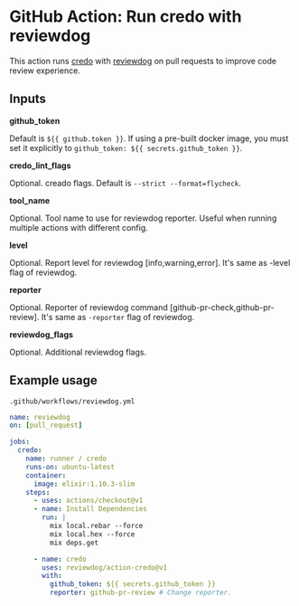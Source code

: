# GitHub Action: Run credo with reviewdog

This action runs [credo](https://github.com/rrrene/credo) with [reviewdog](https://github.com/reviewdog/reviewdog) on pull requests to improve code review experience.

## Inputs

**github_token**

Default is `${{ github.token }}`. If using a pre-built docker image, you must set it explicitly to `github_token: ${{ secrets.github_token }}`.

**credo_lint_flags**

Optional. creado  flags. Default is `--strict --format=flycheck`.

**tool_name**

Optional. Tool name to use for reviewdog reporter. Useful when running multiple actions with different config.

**level**

Optional. Report level for reviewdog [info,warning,error]. It's same as -level flag of reviewdog.

**reporter**

Optional. Reporter of reviewdog command [github-pr-check,github-pr-review]. It's same as `-reporter` flag of reviewdog.

**reviewdog_flags**

Optional. Additional reviewdog flags.

## Example usage

`.github/workflows/reviewdog.yml`

```yaml
name: reviewdog
on: [pull_request]

jobs:
  credo:
    name: runner / credo
    runs-on: ubuntu-latest
    container:
      image: elixir:1.10.3-slim
    steps:
      - uses: actions/checkout@v1
      - name: Install Dependencies
        run: |
          mix local.rebar --force
          mix local.hex --force
          mix deps.get

      - name: credo
        uses: reviewdog/action-credo@v1
        with:
          github_token: ${{ secrets.github_token }}
          reporter: github-pr-review # Change reporter.
```
